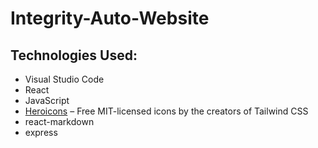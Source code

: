 # Integrity-Auto-Website

## Technologies Used:
- Visual Studio Code
- React
- JavaScript
- [Heroicons](https://heroicons.com) – Free MIT-licensed icons by the creators of Tailwind CSS
- react-markdown
- express
